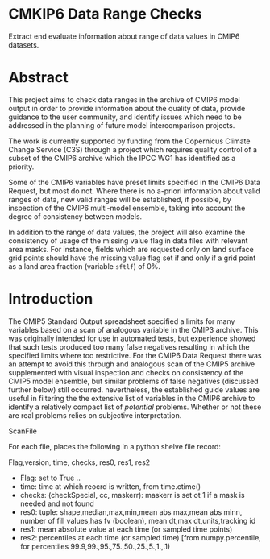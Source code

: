 # CMKIP6 Data Range Checks

Extract end evaluate information about range of data values in CMIP6 datasets.

Abstract
========

This project aims to check data ranges in the archive of CMIP6 model output in order to provide information about the quality of data, provide guidance to the user community, and identify issues which need to be addressed in the planning of future model intercomparison projects.

The work is currently supported by funding from the Copernicus Climate Change Service (C3S) through a project which requires quality control of a subset of the CMIP6 archive which the IPCC WG1 has identified as a priority. 

Some of the CMIP6 variables have preset limits specified in the CMIP6 Data Request, but most do not. Where there is no a-priori information about valid ranges of data, new valid ranges will be established, if possible, by inspection of the CMIP6 multi-model ensemble, taking into account the degree of consistency between models.

In addition to the range of data values, the project will also examine the consistency of usage of the missing value flag in data files with relevant area masks. For instance, fields which are requested only on land surface grid points should have the missing value flag set if and only if a grid point as a land area fraction (variable `sftlf`) of 0%.

Introduction
============

The CMIP5 Standard Output spreadsheet specified a limits for many variables based on a scan of analogous variable in the CMIP3 archive. This was originally intended for use in automated tests, but experience showed that such tests produced too many false negatives resulting in which the specified limits where too restrictive. For the CMIP6 Data Request there was an attempt to avoid this through and analogous scan of the CMIP5 archive supplemented with visual inspection and checks on consistency of the CMIP5 model ensemble, but similar problems of false negatives (discussed further below) still occurred. nevertheless, the established guide values are useful in filtering the the extensive list of variables in the CMIP6 archive to identify a relatively compact list of _potential_ problems. Whether or not these are real problems relies on subjective interpretation. 




ScanFile

For each file, places the following in a python shelve file record:

Flag,version, time, checks, res0, res1, res2

* Flag: set to True .. 
* time: time at which reocrd is written, from time.ctime()
* checks: (checkSpecial, cc, maskerr): maskerr is set ot 1 if a mask is needed and not found
* res0: tuple: shape,median,max,min,mean abs max,mean abs minn, number of fill values,has fv (boolean), mean dt,max dt,units,tracking id
* res1: mean absolute value at each time (or sampled time points)
* res2: percentiles at each time (or sampled time) [from numpy.percentile, for percentiles 99.9,99.,95.,75.,50.,25.,5.,1.,.1)

